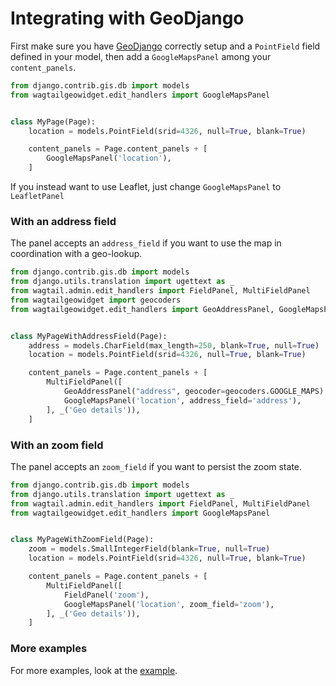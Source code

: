 # Integrating with GeoDjango

First make sure you have [GeoDjango](https://docs.djangoproject.com/en/1.10/ref/contrib/gis/) correctly setup and a `PointField` field defined in your model, then add a `GoogleMapsPanel` among your `content_panels`.

```python
from django.contrib.gis.db import models
from wagtailgeowidget.edit_handlers import GoogleMapsPanel


class MyPage(Page):
    location = models.PointField(srid=4326, null=True, blank=True)

    content_panels = Page.content_panels + [
        GoogleMapsPanel('location'),
    ]
```

If you instead want to use Leaflet, just change `GoogleMapsPanel` to `LeafletPanel`


### With an address field

The panel accepts an `address_field` if you want to use the map in coordination with a geo-lookup.

```python
from django.contrib.gis.db import models
from django.utils.translation import ugettext as _
from wagtail.admin.edit_handlers import FieldPanel, MultiFieldPanel
from wagtailgeowidget import geocoders
from wagtailgeowidget.edit_handlers import GeoAddressPanel, GoogleMapsPanel


class MyPageWithAddressField(Page):
    address = models.CharField(max_length=250, blank=True, null=True)
    location = models.PointField(srid=4326, null=True, blank=True)

    content_panels = Page.content_panels + [
        MultiFieldPanel([
            GeoAddressPanel("address", geocoder=geocoders.GOOGLE_MAPS),
            GoogleMapsPanel('location', address_field='address'),
        ], _('Geo details')),
    ]
```


### With an zoom field

The panel accepts an `zoom_field` if you want to persist the zoom state.

```python
from django.contrib.gis.db import models
from django.utils.translation import ugettext as _
from wagtail.admin.edit_handlers import FieldPanel, MultiFieldPanel
from wagtailgeowidget.edit_handlers import GoogleMapsPanel


class MyPageWithZoomField(Page):
    zoom = models.SmallIntegerField(blank=True, null=True)
    location = models.PointField(srid=4326, null=True, blank=True)

    content_panels = Page.content_panels + [
        MultiFieldPanel([
            FieldPanel('zoom'),
            GoogleMapsPanel('location', zoom_field='zoom'),
        ], _('Geo details')),
    ]
```


### More examples

For more examples, look at the [example](https://github.com/Frojd/wagtail-geo-widget/blob/develop/example/geopage/models.py).
